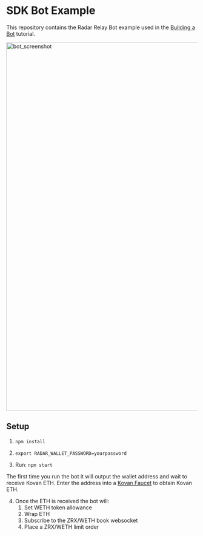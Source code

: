 # SDK Bot Example

This repository contains the Radar Relay Bot example used in the [Building a Bot](https://developers.radarrelay.com/bot-tutorial) tutorial.

<img width="972" alt="bot_screenshot" src="https://user-images.githubusercontent.com/20102664/41553318-9f234f34-72ee-11e8-934a-041284e1d1e6.png">

## Setup

1. `npm install`

2. `export RADAR_WALLET_PASSWORD=yourpassword`

3. Run: `npm start` 

  The first time you run the bot it will output the wallet address and wait to receive Kovan ETH.
  Enter the address into a [Kovan Faucet](https://faucet.kovan.radarrelay.com) to obtain Kovan ETH.

4. Once the ETH is received the bot will:
   1. Set WETH token allowance
   2. Wrap ETH
   3. Subscribe to the ZRX/WETH book websocket
   4. Place a ZRX/WETH limit order
